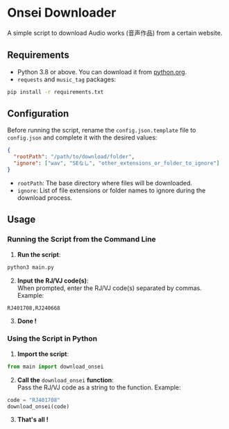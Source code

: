 # Onsei Downloader
A simple script to download Audio works (音声作品) from a certain website.

## Requirements
- Python 3.8 or above. You can download it from [python.org](https://www.python.org/).
- `requests` and `music_tag` packages:
```bash
pip install -r requirements.txt
```

## Configuration
Before running the script, rename the `config.json.template` file to `config.json` and complete it with the desired values:
```json
{
  "rootPath": "/path/to/download/folder",
  "ignore": ["wav", "SEなし", "other_extensions_or_folder_to_ignore"]
}

```
- `rootPath`: The base directory where files will be downloaded.
- `ignore`: List of file extensions or folder names to ignore during the download process.

## Usage
### Running the Script from the Command Line
1. **Run the script**:
```bash
python3 main.py
```
2. **Input the RJ/VJ code(s)**:   
When prompted, enter the RJ/VJ code(s) separated by commas. Example:
```
RJ401708,RJ240668
```
3. **Done !**
### Using the Script in Python
1. **Import the script**:
```python
from main import download_onsei
```
2. **Call the** `download_onsei` **function**:   
Pass the RJ/VJ code as a string to the function. Example:
```python
code = "RJ401708"
download_onsei(code)
```
3. **That's all !**

